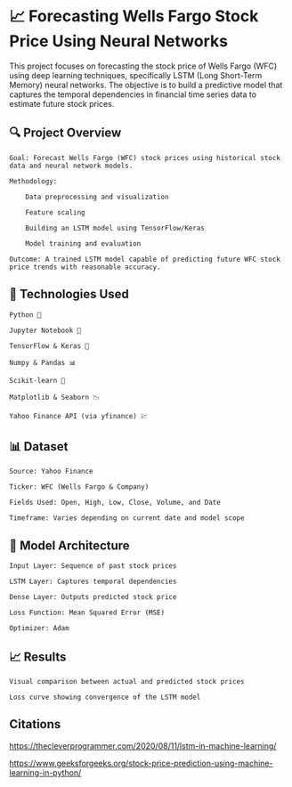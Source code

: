 # 📈 Forecasting Wells Fargo Stock Price Using Neural Networks

This project focuses on forecasting the stock price of Wells Fargo (WFC) using deep learning techniques, specifically LSTM (Long Short-Term Memory) neural networks. The objective is to build a predictive model that captures the temporal dependencies in financial time series data to estimate future stock prices.

## 🔍 Project Overview

    Goal: Forecast Wells Fargo (WFC) stock prices using historical stock data and neural network models.

    Methodology:

        Data preprocessing and visualization

        Feature scaling

        Building an LSTM model using TensorFlow/Keras

        Model training and evaluation

    Outcome: A trained LSTM model capable of predicting future WFC stock price trends with reasonable accuracy.

## 🧠 Technologies Used

    Python 🐍

    Jupyter Notebook 📓

    TensorFlow & Keras 🤖

    Numpy & Pandas 📊

    Scikit-learn 🧮

    Matplotlib & Seaborn 📉

    Yahoo Finance API (via yfinance) 💹

## 📊 Dataset

    Source: Yahoo Finance

    Ticker: WFC (Wells Fargo & Company)

    Fields Used: Open, High, Low, Close, Volume, and Date

    Timeframe: Varies depending on current date and model scope

## 🔧 Model Architecture

    Input Layer: Sequence of past stock prices

    LSTM Layer: Captures temporal dependencies

    Dense Layer: Outputs predicted stock price

    Loss Function: Mean Squared Error (MSE)

    Optimizer: Adam

## 📈 Results

    Visual comparison between actual and predicted stock prices

    Loss curve showing convergence of the LSTM model

## Citations

https://thecleverprogrammer.com/2020/08/11/lstm-in-machine-learning/

https://www.geeksforgeeks.org/stock-price-prediction-using-machine-learning-in-python/
